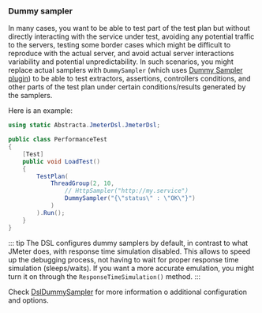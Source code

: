 ### Dummy sampler

In many cases, you want to be able to test part of the test plan but without directly interacting with the service under test, avoiding any potential traffic to the servers, testing some border cases which might be difficult to reproduce with the actual server, and avoid actual server interactions variability and potential unpredictability. In such scenarios, you might replace actual samplers with `DummySampler` (which uses [Dummy Sampler plugin](https://jmeter-plugins.org/wiki/DummySampler/)) to be able to test extractors, assertions, controllers conditions, and other parts of the test plan under certain conditions/results generated by the samplers.

Here is an example:

```cs
using static Abstracta.JmeterDsl.JmeterDsl;

public class PerformanceTest
{
    [Test]
    public void LoadTest()
    {
        TestPlan(
            ThreadGroup(2, 10,
                // HttpSampler("http://my.service")
                DummySampler("{\"status\" : \"OK\"}")
            )
        ).Run();
    }
}
```

::: tip
The DSL configures dummy samplers by default, in contrast to what JMeter does, with response time simulation disabled. This allows to speed up the debugging process, not having to wait for proper response time simulation (sleeps/waits). If you want a more accurate emulation, you might turn it on through the `ResponseTimeSimulation()` method.
:::

Check [DslDummySampler](/Abstracta.JmeterDsl/Core/Samplers/DslDummySampler.cs) for more information o additional configuration and options.
